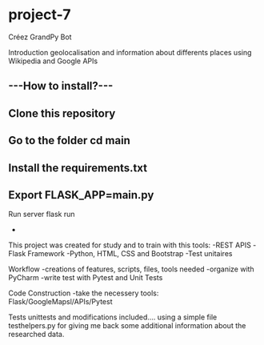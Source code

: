 # project-7
Créez GrandPy Bot

Introduction
geolocalisation and information about differents places using Wikipedia and Google APIs

---How to install?---
-
Clone this repository
-
Go to  the folder cd main
-
Install the requirements.txt
-
Export FLASK_APP=main.py
-
Run server flask run

-
This project was created for study and to train with this tools:
-REST APIS
-Flask Framework
-Python, HTML, CSS and Bootstrap
-Test unitaires

Workflow
-creations of features, scripts, files, tools needed
-organize with PyCharm
-write test with Pytest and Unit Tests

Code Construction
-take the necessery tools: Flask/GoogleMapsl/APIs/Pytest

Tests unittests and modifications included....
using a simple file testhelpers.py for giving me back some additional information about the researched data.

